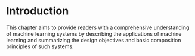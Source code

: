 # Introduction

This chapter aims to provide readers with a comprehensive understanding
of machine learning systems by describing the applications of machine
learning and summarizing the design objectives and basic composition
principles of such systems.
